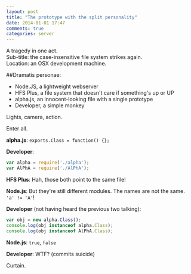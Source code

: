 ```yaml
---
layout: post
title: "The prototype with the split personality"
date: 2014-01-01 17:47
comments: true
categories: server
---
```


A tragedy in one act.<br>
Sub-title: the case-insensitive file system strikes again.<br>
Location: an OSX development machine.

##Dramatis personae:

 * Node.JS, a lightweight webserver
 * HFS Plus, a file system that doesn't care if something's up or UP
 * alpha.js, an innocent-looking file with a single prototype
 * Developer, a simple monkey
 
Lights, camera, action.
 
Enter all.

**alpha.js**: `exports.Class = function() {};`

**Developer**:
```js
var alpha = require('./alpha');
var AlPhA = require('./AlPhA');
```

**HFS Plus**: Hah, those both point to the same file!

**Node.js**: But they're still different modules. The names are not the same. `'a' != 'A'`!

**Developer** (not having heard the previous two talking):
```js
var obj = new alpha.Class();
console.log(obj instanceof alpha.Class);
console.log(obj instanceof AlPhA.Class);
```

**Node.js**: `true`, `false`

**Developer**: WTF? (commits suicide)

Curtain.